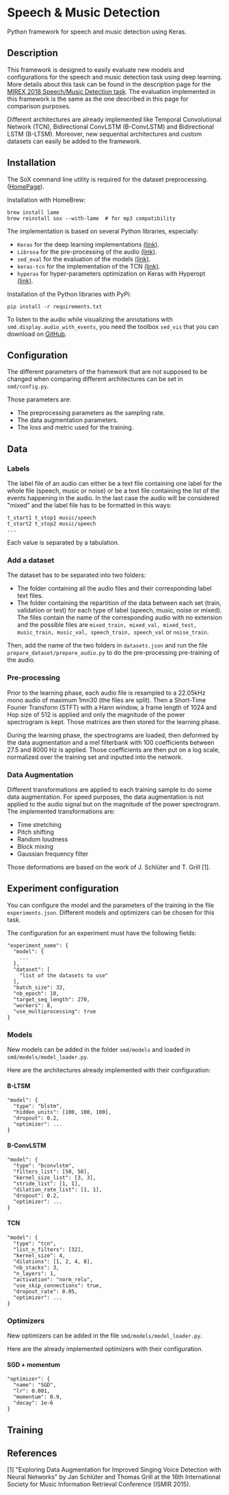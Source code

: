 # Speech & Music Detection

Python framework for speech and music detection using Keras.

## Description

This framework is designed to easily evaluate new models and configurations for the speech and music detection task using deep learning. More details about this task can be found in the description page for the [MIREX 2018 Speech/Music Detection task](https://www.music-ir.org/mirex/wiki/2018:Music_and/or_Speech_Detection). The evaluation implemented in this framework is the same as the one described in this page for comparison purposes.

Different architectures are already implemented like Temporal Convolutional Network (TCN), Bidirectional ConvLSTM (B-ConvLSTM) and Bidirectional LSTM (B-LTSM).
Moreover, new sequential architectures and custom datasets can easily be added to the framework.

## Installation

The SoX command line utility is required for the dataset preprocessing. ([HomePage](http://sox.sourceforge.net)).

Installation with HomeBrew:

    brew install lame
    brew reinstall sox --with-lame  # for mp3 compatibility

The implementation is based on several Python libraries, especially:

- `Keras` for the deep learning implementations [(link)](https://github.com/keras-team/keras).
- `Librosa` for the pre-processing of the audio [(link)](https://github.com/librosa/librosa).
- `sed_eval` for the evaluation of the models [(link)](https://github.com/TUT-ARG/sed_eval).
- `keras-tcn` for the implementation of the TCN [(link)](https://github.com/philipperemy/keras-tcn).
- `hyperas` for hyper-parameters optimization on Keras with Hyperopt [(link)](https://github.com/maxpumperla/hyperas).

Installation of the Python libraries with PyPi:

    pip install -r requirements.txt

To listen to the audio while visualizing the annotations with `smd.display.audio_with_events`, you need the toolbox `sed_vis` that you can download on [GitHub](https://github.com/TUT-ARG/sed_vis).

## Configuration

The different parameters of the framework that are not supposed to be changed when comparing different architectures can be set in `smd/config.py`.

Those parameters are:

- The preprocessing parameters as the sampling rate.
- The data augmentation parameters.
- The loss and metric used for the training.

## Data

### Labels

The label file of an audio can either be a text file containing one label for the whole file (speech, music or noise) or be a text file containing the list of the events happening in the audio. In the last case the audio will be considered "mixed" and the label file has to be formatted in this ways:

    t_start1 t_stop1 music/speech
    t_start2 t_stop2 music/speech
    ...

Each value is separated by a tabulation.

### Add a dataset

The dataset has to be separated into two folders:

- The folder containing all the audio files and their corresponding label text files.
- The folder containing the repartition of the data between each set (train, validation or test) for each type of label (speech, music, noise or mixed). The files contain the name of the corresponding audio with no extension and the possible files are `mixed_train, mixed_val, mixed_test, music_train, music_val, speech_train, speech_val` or `noise_train`.

Then, add the name of the two folders in `datasets.json` and run the file `prepare_dataset/prepare_audio.py` to do the pre-processing pre-training of the audio.

### Pre-processing

Prior to the learning phase, each audio file is resampled to a 22.05kHz mono audio of maximum 1mn30 (the files are split). Then a Short-Time Fourier Transform (STFT) with a Hann window, a frame length of 1024 and Hop size of 512 is applied and only the magnitude of the power spectrogram is kept. Those matrices are then stored for the learning phase.

During the learning phase, the spectrograms are loaded, then deformed by the data augmentation and a mel filterbank with 100 coefficients between 27.5 and 8000 Hz is applied. Those coefficients are then put on a log scale, normalized over the training set and inputted into the network.

### Data Augmentation

Different transformations are applied to each training sample to do some data augmentation. For speed purposes, the data augmentation is not applied to the audio signal but on the magnitude of the power spectrogram. The implemented transformations are:

- Time stretching
- Pitch shifting
- Random loudness
- Block mixing
- Gaussian frequency filter

Those deformations are based on the work of J. Schlüter and T. Grill [1].

## Experiment configuration

You can configure the model and the parameters of the training in the file `experiments.json`. Different models and optimizers can be chosen for this task.

The configuration for an experiment must have the following fields:

    "experiment_name": {
      "model": {
        ...
      },
      "dataset": [
        "list of the datasets to use"
      ],
      "batch_size": 32,
      "nb_epoch": 10,
      "target_seq_length": 270,
      "workers": 8,
      "use_multiprocessing": true
    }

### Models

New models can be added in the folder `smd/models` and loaded in `smd/models/model_loader.py`.

Here are the architectures already implemented with their configuration:

#### B-LTSM

    "model": {
      "type": "blstm",
      "hidden_units": [100, 100, 100],
      "dropout": 0.2,
      "optimizer": ...
    }

#### B-ConvLSTM

    "model": {
      "type": "bconvlstm",
      "filters_list": [50, 50],
      "kernel_size_list": [3, 3],
      "stride_list": [1, 1],
      "dilation_rate_list": [1, 1],
      "dropout": 0.2,
      "optimizer": ...
    }

#### TCN

    "model": {
      "type": "tcn",
      "list_n_filters": [32],
      "kernel_size": 4,
      "dilations": [1, 2, 4, 8],
      "nb_stacks": 3,
      "n_layers": 1,
      "activation": "norm_relu",
      "use_skip_connections": true,
      "dropout_rate": 0.05,
      "optimizer": ...
    }

### Optimizers

New optimizers can be added in the file `smd/models/model_loader.py`.

Here are the already implemented optimizers with their configuration.

#### SGD + momentum

    "optimizer": {
      "name": "SGD",
      "lr": 0.001,
      "momentum": 0.9,
      "decay": 1e-6
    }

## Training

## References

[1] "Exploring Data Augmentation for Improved Singing Voice Detection with Neural Networks" by Jan Schlüter and Thomas Grill at the 16th International Society for Music Information Retrieval Conference (ISMIR 2015).
